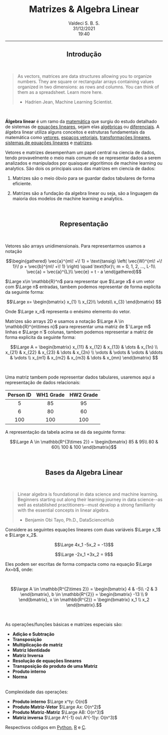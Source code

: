 <center> <h1>Matrizes & Algebra Linear</h1></center>
<center>Valdeci S. B. S.</center>
<center>31/12/2021</center>
<center>19:40</center>

___

<center> <h2>Introdução</h2></center>
<br> 

> As vectors, matrices are data structures allowing you to organize numbers. They are square or rectangular arrays containing values organized in two dimensions: as rows and columns. You can think of them as a spreadsheet. Learn more here. 
> - Hadrien Jean, Machine Learning Scientist.

<br>

**Álgebra linear** é um ramo da [matemática](https://www.wikiwand.com/pt/Matem%C3%A1tica) que surgiu do estudo detalhado de sistemas de [equações lineares](https://www.wikiwand.com/pt/Equa%C3%A7%C3%A3o_linear), sejam elas [algébricas](https://www.wikiwand.com/pt/Equa%C3%A7%C3%A3o_alg%C3%A9brica "Equação algébrica") ou [diferenciais](https://www.wikiwand.com/pt/Equa%C3%A7%C3%A3o_diferencial "Equação diferencial"). A álgebra linear utiliza alguns conceitos e estruturas fundamentais da matemática como [vetores](https://www.wikiwand.com/pt/Vector_(espacial) "Vector (espacial)"), [espaços vetoriais](https://www.wikiwand.com/pt/Espa%C3%A7o_vetorial), [transformações lineares](https://www.wikiwand.com/pt/Transforma%C3%A7%C3%A3o_linear "Transformação linear"), [sistemas de equações lineares](https://www.wikiwand.com/pt/Sistema_de_equa%C3%A7%C3%B5es_lineares) e [matrizes](https://www.wikiwand.com/pt/Matriz_(matem%C3%A1tica)).

Vetores e matrizes desempenham um papel central na ciencia de dados, tendo provavelmente o meio mais comum de se representar dados a serem analizados e manipulados por quaisquer algoritimos de machine learning ou analytics. São dois os principais usos das matrizes em ciencia de dados:

1. Matrizes são o meio óbvio para se guardar dados tabulares de forma eficiente.

2. Matrizes são a fundação da algebra linear ou seja, são a linguagem da maioria dos modelos de machine learning e analytics.

 <br>
<center> <h2>Representação</h2></center>
<br> 



Vetores são arrays unidimensionais. Para representarmos usamos a notação
```math
\begin{gathered}
\vec{a}^{m\! +\! 1} = \text{tansig} \left( \vec{W}^{m\! +\! 1}\! p + \vec{b}^{m\! +\! 1} \right) \quad \text{for}\; m = 0, 1, 2, ..., L-1\\
\vec{a} = \vec{a}^{L}\\
\vec{e} = t - a
\end{gathered}
```

 $`\Large x\in \mathbb{R}^n`$ para representar que $`\Large x`$ é um vetor com $`\Large n`$ entradas, tambem podemos representar de forma explicita da seguinte forma:

```math
\Large
x= \begin{bmatrix}

x_{1} \\
x_{2}\\
\vdots\\
x_{3}
\end{bmatrix}

```

Onde $`\Large x_n`$ representa o enésimo elemento do vetor. 

Matrizes são arrays 2D e usamos a notação $`\Large A \in \mathbb{R}^{m\times n}`$ para representar uma matriz de $`\Large m$ linhas e $\Large n`$ colunas, tambem podemos representar a matriz de forma explicita da seguinte forma:


```math
\Large A = 
\begin{bmatrix}
    x_{11} & x_{12} & x_{13} & \dots  & x_{1n} \\
    x_{21} & x_{22} & x_{23} & \dots  & x_{2n} \\
    \vdots & \vdots & \vdots & \ddots & \vdots \\
    x_{m1} & x_{m2} & x_{m3} & \dots  & x_{mn}
\end{bmatrix}

```


 <br>

Uma matriz tambem pode representar dados tabulares, usaremos aqui a representação de dados relacionais:


	
| Person ID | WH1 Grade | HW2 Grade |
|:---------:|:---------:|:---------:|
|     5     |    85     |    95     |
|     6     |    80     |    60     |
|    100    |    100    |    100    |



A representação da tabela acima se dá da seguinte forma:


```math
\Large A \in \mathbb{R^{3\times 2}} = 
\begin{bmatrix}
    85 & 95\\
    80 & 60\\
    100 & 100
\end{bmatrix}
```

<br>
<center> <h2>Bases da Algebra Linear</h2></center>
<br> 

> Linear algebra is foundational in data science and machine learning. Beginners starting out along their learning journey in data science--as well as established practitioners--must develop a strong familiarity with the essential concepts in linear algebra. 
> - Benjamin Obi Tayo, Ph.D., DataScienceHub


Considere as seguintes equações lineares com duas variáveis $`\Large x_1`$ e $`\Large x_2`$.

```math
\Large 4x_1 -5x_2 = -13
```

```math
\Large -2x_1 +3x_2 = 9
```

Eles podem ser escritas de forma compacta como na equação $`\Large Ax=b`$, onde:

<br>

```math
\large A \in \mathbb{R^{2\times 2}} = 
\begin{bmatrix}
    4 & -5\\
    -2 & 3
\end{bmatrix}, 
b \in \mathbb{R^{2}} = 
\begin{bmatrix}
    -13 \\
    9 
\end{bmatrix}, 
x \in \mathbb{R^{2}} =
\begin{bmatrix}
    x_1 \\
    x_2
\end{bmatrix}.
```

<br>

As operações/funções básicas e matrizes especiais são:

- **Adição e Subtração**
- **Transposição**
- **Multiplicação de matriz**
- **Matriz Identidade**
- **Matriz Inversa**
- **Resolução de equações lineares**
- **Transposição do produto de uma Matriz**
- **Produto interno**
- **Norma**

<br>
Complexidade das operações: 

- **Produto interno** $`\Large x^ty: O(n)`$
- **Produto Matriz-Vetor** $`\Large Ax: O(n^2)`$
- **Produto Matriz-Matriz** $`\Large AB: O(n^3)`$
- **Matriz inversa** $`\Large A^{-1} ou\ A^{-1}y: O(n^3)`$


Respectivos códigos em [Python](https://x.com), [R](https://x.com) e [C](https://x.com).